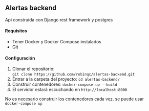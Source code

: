 ## Alertas backend
Api construida con Django rest framework y postgres

#### Requisitos
- Tener Docker y Docker Compose instalados
- Git

#### Configuración
1. Clonar el repositorio:  
	`git clone https://github.com/robinqc/alertas-backend.git`
2. Entrar a la  carpeta del proyecto: 
	`cd alertas-backend/`
3. Construir contenedores:
	`docker-compose up --build`
4. El servidor estará escuchando en `http://localhost:8000`

No es necesario construir los contenedores cada vez, se puede usar `docker-compose up`
